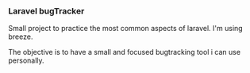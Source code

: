 ### Laravel bugTracker

Small project to practice the most common aspects of laravel.
I'm using breeze.

The objective is to have a small and focused bugtracking tool i can use personally.
